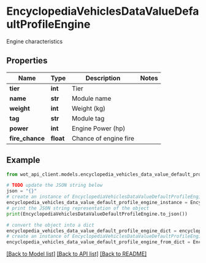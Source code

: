 # EncyclopediaVehiclesDataValueDefaultProfileEngine

Engine characteristics

## Properties

Name | Type | Description | Notes
------------ | ------------- | ------------- | -------------
**tier** | **int** | Tier | 
**name** | **str** | Module name | 
**weight** | **int** | Weight (kg) | 
**tag** | **str** | Module tag | 
**power** | **int** | Engine Power (hp) | 
**fire_chance** | **float** | Chance of engine fire | 

## Example

```python
from wot_api_client.models.encyclopedia_vehicles_data_value_default_profile_engine import EncyclopediaVehiclesDataValueDefaultProfileEngine

# TODO update the JSON string below
json = "{}"
# create an instance of EncyclopediaVehiclesDataValueDefaultProfileEngine from a JSON string
encyclopedia_vehicles_data_value_default_profile_engine_instance = EncyclopediaVehiclesDataValueDefaultProfileEngine.from_json(json)
# print the JSON string representation of the object
print(EncyclopediaVehiclesDataValueDefaultProfileEngine.to_json())

# convert the object into a dict
encyclopedia_vehicles_data_value_default_profile_engine_dict = encyclopedia_vehicles_data_value_default_profile_engine_instance.to_dict()
# create an instance of EncyclopediaVehiclesDataValueDefaultProfileEngine from a dict
encyclopedia_vehicles_data_value_default_profile_engine_from_dict = EncyclopediaVehiclesDataValueDefaultProfileEngine.from_dict(encyclopedia_vehicles_data_value_default_profile_engine_dict)
```
[[Back to Model list]](../README.md#documentation-for-models) [[Back to API list]](../README.md#documentation-for-api-endpoints) [[Back to README]](../README.md)


